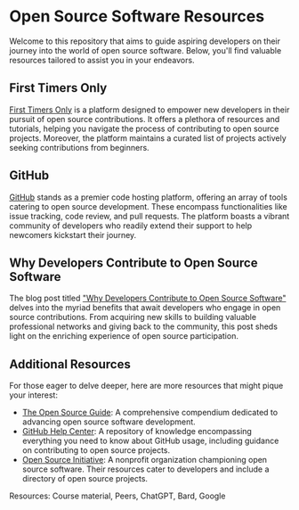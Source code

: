 # Open Source Software Resources

Welcome to this repository that aims to guide aspiring developers on their journey into the world of open source software. Below, you'll find valuable resources tailored to assist you in your endeavors.

## First Timers Only

[First Timers Only](https://www.firsttimersonly.com/) is a platform designed to empower new developers in their pursuit of open source contributions. It offers a plethora of resources and tutorials, helping you navigate the process of contributing to open source projects. Moreover, the platform maintains a curated list of projects actively seeking contributions from beginners.

## GitHub

[GitHub](https://github.com/) stands as a premier code hosting platform, offering an array of tools catering to open source development. These encompass functionalities like issue tracking, code review, and pull requests. The platform boasts a vibrant community of developers who readily extend their support to help newcomers kickstart their journey.

## Why Developers Contribute to Open Source Software

The blog post titled ["Why Developers Contribute to Open Source Software"](https://example.com/blog-post) delves into the myriad benefits that await developers who engage in open source contributions. From acquiring new skills to building valuable professional networks and giving back to the community, this post sheds light on the enriching experience of open source participation.

## Additional Resources

For those eager to delve deeper, here are more resources that might pique your interest:

- [The Open Source Guide](https://opensource.guide/): A comprehensive compendium dedicated to advancing open source software development.
- [GitHub Help Center](https://help.github.com/): A repository of knowledge encompassing everything you need to know about GitHub usage, including guidance on contributing to open source projects.
- [Open Source Initiative](https://opensource.org/): A nonprofit organization championing open source software. Their resources cater to developers and include a directory of open source projects.

Resources: Course material, Peers, ChatGPT, Bard, Google
